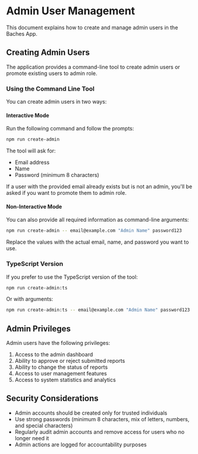# Admin User Management

This document explains how to create and manage admin users in the Baches App.

## Creating Admin Users

The application provides a command-line tool to create admin users or promote existing users to admin role.

### Using the Command Line Tool

You can create admin users in two ways:

#### Interactive Mode

Run the following command and follow the prompts:

```bash
npm run create-admin
```

The tool will ask for:
- Email address
- Name
- Password (minimum 8 characters)

If a user with the provided email already exists but is not an admin, you'll be asked if you want to promote them to admin role.

#### Non-Interactive Mode

You can also provide all required information as command-line arguments:

```bash
npm run create-admin -- email@example.com "Admin Name" password123
```

Replace the values with the actual email, name, and password you want to use.

### TypeScript Version

If you prefer to use the TypeScript version of the tool:

```bash
npm run create-admin:ts
```

Or with arguments:

```bash
npm run create-admin:ts -- email@example.com "Admin Name" password123
```

## Admin Privileges

Admin users have the following privileges:

1. Access to the admin dashboard
2. Ability to approve or reject submitted reports
3. Ability to change the status of reports
4. Access to user management features
5. Access to system statistics and analytics

## Security Considerations

- Admin accounts should be created only for trusted individuals
- Use strong passwords (minimum 8 characters, mix of letters, numbers, and special characters)
- Regularly audit admin accounts and remove access for users who no longer need it
- Admin actions are logged for accountability purposes
